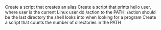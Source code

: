 Create a script that creates an alias
Create a script that prints hello user, where user is the current Linux user
dd /action to the PATH. /action should be the last directory the shell looks into when looking for a program
Create a script that counts the number of directories in the PATH
